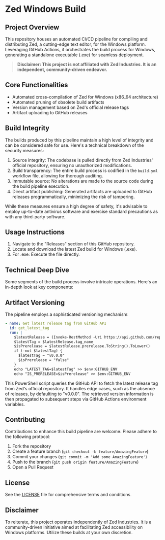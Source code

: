 # Zed Windows Build

## Project Overview

This repository houses an automated CI/CD pipeline for compiling and distributing Zed, a cutting-edge text editor, for the Windows platform. Leveraging GitHub Actions, it orchestrates the build process for Windows, generating a standalone executable (.exe) for seamless deployment.

> **Disclaimer: This project is not affiliated with Zed Industries. It is an independent, community-driven endeavor.**

## Core Functionalities

- Automated cross-compilation of Zed for Windows (x86_64 architecture)
- Automated pruning of obsolete build artifacts
- Version management based on Zed's official release tags
- Artifact uploading to GitHub releases

## Build Integrity

The builds produced by this pipeline maintain a high level of integrity and can be considered safe for use. Here's a technical breakdown of the security measures:

1. Source integrity: The codebase is pulled directly from Zed Industries' official repository, ensuring no unauthorized modifications.
2. Build transparency: The entire build process is codified in the `build.yml` workflow file, allowing for thorough auditing.
3. Immutable source: No alterations are made to the source code during the build pipeline execution.
4. Direct artifact publishing: Generated artifacts are uploaded to GitHub releases programmatically, minimizing the risk of tampering.

While these measures ensure a high degree of safety, it's advisable to employ up-to-date antivirus software and exercise standard precautions as with any third-party software.

## Usage Instructions

1. Navigate to the "Releases" section of this GitHub repository.
2. Locate and download the latest Zed build for Windows (.exe).
3. For .exe: Execute the file directly.

## Technical Deep Dive

Some segments of the build process involve intricate operations. Here's an in-depth look at key components:

## Artifact Versioning

The pipeline employs a sophisticated versioning mechanism:

```yaml
- name: Get latest release tag from GitHub API
  id: get_latest_tag
  run: |
    $latestRelease = (Invoke-RestMethod -Uri https://api.github.com/repos/zed-industries/zed/releases/)
    $latestTag = $latestRelease.tag_name
    $isPrerelease = $latestRelease.prerelease.ToString().ToLower()
    if (-not $latestTag) {
      $latestTag = "v0.0.0"
      $isPrerelease = "false"
    }
    echo "LATEST_TAG=$latestTag" >> $env:GITHUB_ENV
    echo "IS_PRERELEASE=$isPrerelease" >> $env:GITHUB_ENV
```

This PowerShell script queries the GitHub API to fetch the latest release tag from Zed's official repository. It handles edge cases, such as the absence of releases, by defaulting to "v0.0.0". The retrieved version information is then propagated to subsequent steps via GitHub Actions environment variables.

## Contributing

Contributions to enhance this build pipeline are welcome. Please adhere to the following protocol:
1. Fork the repository
2. Create a feature branch (`git checkout -b feature/AmazingFeature`)
3. Commit your changes (`git commit -m 'Add some AmazingFeature'`)
4. Push to the branch (`git push origin feature/AmazingFeature`)
5. Open a Pull Request

## License
See the [LICENSE](LICENSE) file for comprehensive terms and conditions.

## Disclaimer

To reiterate, this project operates independently of Zed Industries. It is a community-driven initiative aimed at facilitating Zed accessibility on Windows platforms. Utilize these builds at your own discretion.
